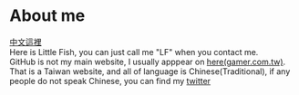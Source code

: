 # About me
[中文這裡](zh_tw.md)  
Here is Little Fish, you can just call me "LF" when you contact me.  
GitHub is not my main website, I usually apppear on [here(gamer.com.tw)](https://www.gamer.com.tw/).
That is a Taiwan website, and all of language is Chinese(Traditional), if any people do not speak Chinese, you can find my [twitter](https://twitter.com/littlexfish)
